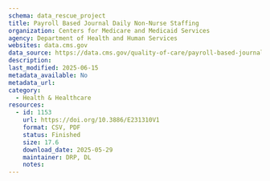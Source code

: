 ```yaml
---
schema: data_rescue_project 
title: Payroll Based Journal Daily Non-Nurse Staffing
organization: Centers for Medicare and Medicaid Services
agency: Department of Health and Human Services
websites: data.cms.gov
data_source: https://data.cms.gov/quality-of-care/payroll-based-journal-daily-non-nurse-staffing
description: 
last_modified: 2025-06-15
metadata_available: No
metadata_url: 
category:
  - Health & Healthcare 
resources:
  - id: 1153
    url: https://doi.org/10.3886/E231310V1
    format: CSV, PDF
    status: Finished
    size: 17.6
    download_date: 2025-05-29
    maintainer: DRP, DL
    notes: 
---
```


